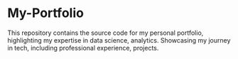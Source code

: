 # My-Portfolio
This repository contains the source code for my personal portfolio, highlighting my expertise in data science, analytics. Showcasing my journey in tech, including professional experience, projects.
